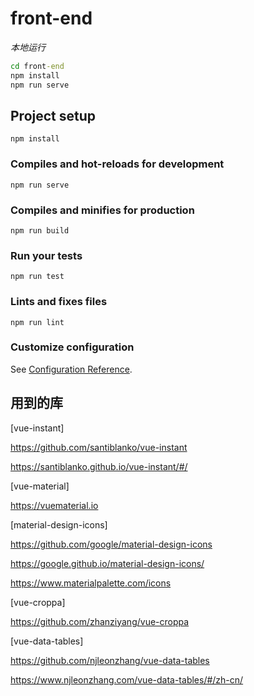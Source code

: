 # front-end

*本地运行*

```cmd
cd front-end
npm install
npm run serve
```


## Project setup
```
npm install
```

### Compiles and hot-reloads for development
```
npm run serve
```

### Compiles and minifies for production
```
npm run build
```

### Run your tests
```
npm run test
```

### Lints and fixes files
```
npm run lint
```

### Customize configuration
See [Configuration Reference](https://cli.vuejs.org/config/).

## 用到的库

[vue-instant]

https://github.com/santiblanko/vue-instant

https://santiblanko.github.io/vue-instant/#/

[vue-material]

https://vuematerial.io

[material-design-icons]

https://github.com/google/material-design-icons

https://google.github.io/material-design-icons/

https://www.materialpalette.com/icons

[vue-croppa]

https://github.com/zhanziyang/vue-croppa

[vue-data-tables]

https://github.com/njleonzhang/vue-data-tables

https://www.njleonzhang.com/vue-data-tables/#/zh-cn/

